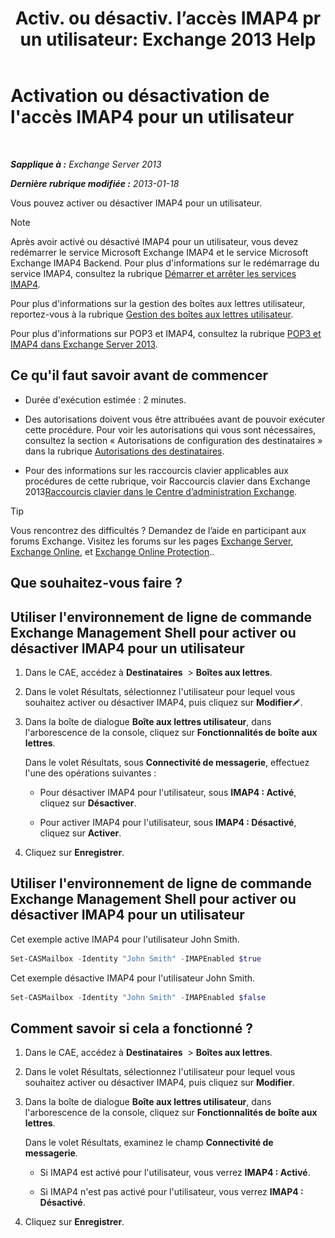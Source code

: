 ﻿---
title: 'Activ. ou désactiv. l’accès IMAP4 pr un utilisateur: Exchange 2013 Help'
TOCTitle: Activation ou désactivation de l'accès IMAP4 pour un utilisateur
ms:assetid: a685fae4-b6f1-42fe-8bdc-5f99f9617799
ms:mtpsurl: https://technet.microsoft.com/fr-fr/library/Bb676481(v=EXCHG.150)
ms:contentKeyID: 50478828
ms.date: 04/24/2018
mtps_version: v=EXCHG.150
ms.translationtype: HT
---

# Activation ou désactivation de l'accès IMAP4 pour un utilisateur

 

_**Sapplique à :** Exchange Server 2013_

_**Dernière rubrique modifiée :** 2013-01-18_

Vous pouvez activer ou désactiver IMAP4 pour un utilisateur.

> [!NOTE]
> Après avoir activé ou désactivé IMAP4 pour un utilisateur, vous devez redémarrer le service Microsoft Exchange IMAP4 et le service Microsoft Exchange IMAP4 Backend. Pour plus d'informations sur le redémarrage du service IMAP4, consultez la rubrique <a href="start-and-stop-the-imap4-services-exchange-2013-help.md">Démarrer et arrêter les services IMAP4</a>.


Pour plus d'informations sur la gestion des boîtes aux lettres utilisateur, reportez-vous à la rubrique [Gestion des boîtes aux lettres utilisateur](https://docs.microsoft.com/fr-fr/exchange/recipients-in-exchange-online/manage-user-mailboxes/manage-user-mailboxes).

Pour plus d'informations sur POP3 et IMAP4, consultez la rubrique [POP3 et IMAP4 dans Exchange Server 2013](pop3-and-imap4-in-exchange-server-2013-exchange-2013-help.md).

## Ce qu'il faut savoir avant de commencer

  - Durée d'exécution estimée : 2 minutes.

  - Des autorisations doivent vous être attribuées avant de pouvoir exécuter cette procédure. Pour voir les autorisations qui vous sont nécessaires, consultez la section « Autorisations de configuration des destinataires » dans la rubrique [Autorisations des destinataires](recipients-permissions-exchange-2013-help.md).

  - Pour des informations sur les raccourcis clavier applicables aux procédures de cette rubrique, voir Raccourcis clavier dans Exchange 2013[Raccourcis clavier dans le Centre d’administration Exchange](keyboard-shortcuts-in-the-exchange-admin-center-exchange-online-protection-help.md).

> [!TIP]
> Vous rencontrez des difficultés ? Demandez de l’aide en participant aux forums Exchange. Visitez les forums sur les pages <a href="https://go.microsoft.com/fwlink/p/?linkid=60612">Exchange Server</a>, <a href="https://go.microsoft.com/fwlink/p/?linkid=267542">Exchange Online</a>, et <a href="https://go.microsoft.com/fwlink/p/?linkid=285351">Exchange Online Protection</a>..


## Que souhaitez-vous faire ?

## Utiliser l'environnement de ligne de commande Exchange Management Shell pour activer ou désactiver IMAP4 pour un utilisateur

1.  Dans le CAE, accédez à **Destinataires**  \> **Boîtes aux lettres**.

2.  Dans le volet Résultats, sélectionnez l'utilisateur pour lequel vous souhaitez activer ou désactiver IMAP4, puis cliquez sur **Modifier**![Icône Modifier](images/Bb124582.6f53ccb2-1f13-4c02-bea0-30690e6ea71d(EXCHG.150).gif "Icône Modifier").

3.  Dans la boîte de dialogue **Boîte aux lettres utilisateur**, dans l'arborescence de la console, cliquez sur **Fonctionnalités de boîte aux lettres**.
    
    Dans le volet Résultats, sous **Connectivité de messagerie**, effectuez l'une des opérations suivantes :
    
      - Pour désactiver IMAP4 pour l'utilisateur, sous **IMAP4 : Activé**, cliquez sur **Désactiver**.
    
      - Pour activer IMAP4 pour l'utilisateur, sous **IMAP4 : Désactivé**, cliquez sur **Activer**.

4.  Cliquez sur **Enregistrer**.

## Utiliser l'environnement de ligne de commande Exchange Management Shell pour activer ou désactiver IMAP4 pour un utilisateur

Cet exemple active IMAP4 pour l'utilisateur John Smith.

```powershell
Set-CASMailbox -Identity "John Smith" -IMAPEnabled $true
```

Cet exemple désactive IMAP4 pour l'utilisateur John Smith.

```powershell
Set-CASMailbox -Identity "John Smith" -IMAPEnabled $false
```

## Comment savoir si cela a fonctionné ?

1.  Dans le CAE, accédez à **Destinataires**  \> **Boîtes aux lettres**.

2.  Dans le volet Résultats, sélectionnez l'utilisateur pour lequel vous souhaitez activer ou désactiver IMAP4, puis cliquez sur **Modifier**.

3.  Dans la boîte de dialogue **Boîte aux lettres utilisateur**, dans l'arborescence de la console, cliquez sur **Fonctionnalités de boîte aux lettres**.
    
    Dans le volet Résultats, examinez le champ **Connectivité de messagerie**.
    
      - Si IMAP4 est activé pour l'utilisateur, vous verrez **IMAP4 : Activé**.
    
      - Si IMAP4 n'est pas activé pour l'utilisateur, vous verrez **IMAP4 : Désactivé**.

4.  Cliquez sur **Enregistrer**.

